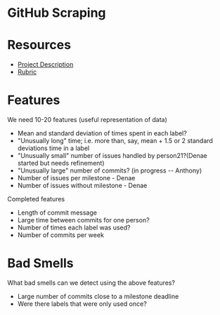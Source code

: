 GitHub Scraping
===

# Resources
* [Project Description](http://www4.ncsu.edu/~tjmenzie/cs510/posts/project2.html)
* [Rubric](http://www4.ncsu.edu/~tjmenzie/cs510/posts/rubric6.html)

# Features
We need 10-20 features (useful representation of data)
- Mean and standard deviation of times spent in each label?
- "Unusually long" time; i.e. more than, say, mean + 1.5 or 2 standard deviations time in a label
- "Unusually small" number of issues handled by person21?(Denae started but needs refinement)
- "Unusually large" number of commits? (in progress -- Anthony)
- Number of issues per milestone - Denae
- Number of issues without milestone - Denae

Completed features
- Length of commit message
- Large time between commits for one person?
- Number of times each label was used?
- Number of commits per week
	

# Bad Smells
What bad smells can we detect using the above features?
- Large number of commits close to a milestone deadline
- Were there labels that were only used once?
